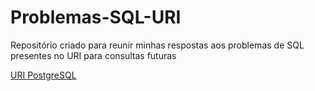 # Problemas-SQL-URI
Repositório criado para reunir minhas respostas aos problemas de SQL presentes no URI para consultas futuras

[URI PostgreSQL](https://www.urionlinejudge.com.br/judge/pt/problems/index/9)
